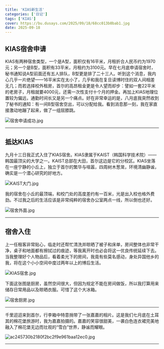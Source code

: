 ```yaml
---
title: 'KIAS新生活'
categories: ['日记']
tags: ['KIAS']
cover: https://bu.dusays.com/2025/09/18/68cc013b0bab1.jpg
date: 2025-09-18
---
```


## KIAS宿舍申请

KIAS有两种宿舍类型，一个是A型，面积仅有16平米，月租折合人民币约为1970元；另一个是B型，面积有33平米，月租约为3100元。早在七月底申请宿舍时，秘书通知说A型前面还有五人排队，B型更是排了二十三人。听到这个消息，我内心几乎一片绝望——16平米实在太小了，几乎和我在复旦读博时住的双人间相差无几；而若选择校外租房，首尔的高昂租金更是令人望而却步：譬如一套22平米的老房子，月租就要4000元，还需一次性支付十个月的押金。再加上KIAS地理位置较为偏远，通勤时间长又是另一个痛点。好在非常幸运的是，八月底我突然收到了秘书的通知：有一间B型宿舍空出，可以分配给我。看到消息那一刻，我在家直接激动地蹦了起来，做了一组屈膝跳。

![宿舍申请成功.jpg](https://bu.dusays.com/2025/09/18/68cc0fd07d75e.jpg)

---

## 抵达KIAS

九月十三日我正式入住了KIAS宿舍。KIAS隶属于KAIST（韩国科学技术院）——韩国最顶尖的大学之一。KAIST总部在大田，首尔这边是它的分校区。KIAS坐落在一座宁静的小丘上，独立于首尔的繁华与喧嚣，四周树木葱茏，环境清幽静谧，确实是一个潜心研究的好地方。

![KAIST大门.jpg](https://bu.dusays.com/2025/09/18/68cc17ab8395b.jpg)

我的宿舍在小丘的最顶端，和校门处的高度差约有一百米，光是出入校也格外费劲。不过我之后的生活应该是非常纯粹的宿舍办公室两点一线，所以倒也还好。

![宿舍外面.jpg](https://bu.dusays.com/2025/09/18/68cc17a6e952e.jpg)

---

## 宿舍入住

上一任租客非常贴心，临走时还帮忙清洗并晾晒了被子和床单，房间整体也非常干净，桌子和地面都有擦拭过的痕迹，等我离开时也必会将这一优良传统延续下去。当我整理好个人物品后，看着柔光下的房间，我竟有些莫名感动，身处异国他乡的我，将在这个小小空间中度过两年以上的博后生活。

![KIAS宿舍.jpg](https://bu.dusays.com/2025/09/18/68cc013b6149b.jpg)

下面这张图是厨房，虽然空间很大，但因为规定不能在房间做饭，所以我打算用来储存日常用品以及晾晒衣服。可惜了这个大冰箱。

![宿舍厨房.jpg](https://bu.dusays.com/2025/09/18/68cc013c831f7.jpg)

---

千里迢迢来到首尔，行李箱中特意捎带了一张嘉嘉的相片。这是我们七月底在土耳其的棉花堡旅游时，我为嘉嘉拍摄的。嘉嘉的笑容很甜美，一袭白色连衣裙完美地融入了棉花堡无边而壮观的“雪白”世界，静谧而耀眼。

![ac245730b2180f2bc2f9e961baa12ec0.jpg](https://bu.dusays.com/2025/09/18/68cc02085e6c3.jpg)

---

